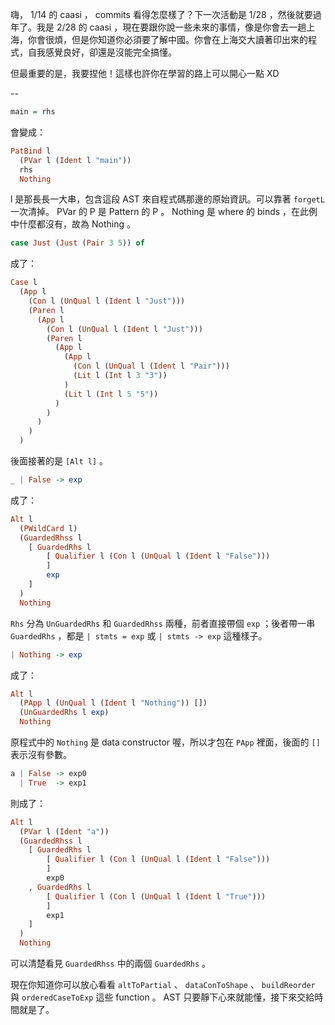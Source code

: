 嗨， 1/14 的 caasi ， commits 看得怎麼樣了？下一次活動是 1/28 ，然後就要過年了。我是 2/28 的 caasi ，現在要跟你說一些未來的事情，像是你會去一趟上海，你會很煩，但是你知道你必須要了解中國。你會在上海交大讀著印出來的程式，自我感覺良好，卻還是沒能完全搞懂。

但最重要的是，我要捏他！這樣也許你在學習的路上可以開心一點 XD

--

```Haskell
main = rhs
```

會變成：

```Haskell
PatBind l
  (PVar l (Ident l "main"))
  rhs
  Nothing
```

l 是那長長一大串，包含這段 AST 來自程式碼那邊的原始資訊。可以靠著 `forgetL` 一次清掉。 PVar 的 P 是 Pattern 的 P 。 Nothing 是 where 的 binds ，在此例中什麼都沒有，故為 Nothing 。

```Haskell
case Just (Just (Pair 3 5)) of
```

成了：

```Haskell
Case l
  (App l
    (Con l (UnQual l (Ident l "Just")))
    (Paren l
      (App l
        (Con l (UnQual l (Ident l "Just")))
        (Paren l
          (App l
            (App l
              (Con l (UnQual l (Ident l "Pair")))
              (Lit l (Int l 3 "3"))
            )
            (Lit l (Int l 5 "5"))
          )
        )
      )
    )
  )
```

後面接著的是 `[Alt l]` 。

```Haskell
_ | False -> exp
```

成了：

```Haskell
Alt l
  (PWildCard l)
  (GuardedRhss l
    [ GuardedRhs l
        [ Qualifier l (Con l (UnQual l (Ident l "False")))
        ]
        exp
    ]
  )
  Nothing
```

`Rhs` 分為 `UnGuardedRhs` 和 `GuardedRhss` 兩種，前者直接帶個 `exp` ；後者帶一串 `GuardedRhs` ，都是 `| stmts = exp` 或 `| stmts -> exp` 這種樣子。

```Haskell
| Nothing -> exp
```

成了：

```Haskell
Alt l
  (PApp l (UnQual l (Ident l "Nothing")) [])
  (UnGuardedRhs l exp)
  Nothing
```

原程式中的 `Nothing` 是 data constructor 喔，所以才包在 `PApp` 裡面，後面的 `[]` 表示沒有參數。

```Haskell
a | False -> exp0
  | True  -> exp1
```

則成了：

```Haskell
Alt l
  (PVar l (Ident "a"))
  (GuardedRhss l
    [ GuardedRhs l
        [ Qualifier l (Con l (UnQual l (Ident l "False")))
        ]
        exp0
    , GuardedRhs l
        [ Qualifier l (Con l (UnQual l (Ident l "True")))
        ]
        exp1
    ]
  )
  Nothing
```

可以清楚看見 `GuardedRhss` 中的兩個 `GuardedRhs` 。

現在你知道你可以放心看看 `altToPartial` 、 `dataConToShape` 、 `buildReorder` 與 `orderedCaseToExp` 這些 function 。 AST 只要靜下心來就能懂，接下來交給時間就是了。
